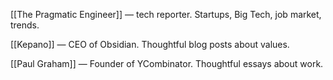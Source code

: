 [[The Pragmatic Engineer]] — tech reporter. Startups, Big Tech, job market, trends.

[[Kepano]] — CEO of Obsidian. Thoughtful blog posts about values.

[[Paul Graham]] — Founder of YCombinator. Thoughtful essays about work.
